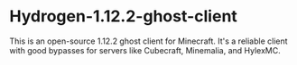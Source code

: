 # Hydrogen-1.12.2-ghost-client
This is an open-source 1.12.2 ghost client for Minecraft. It's a reliable client with good bypasses for servers like Cubecraft, Minemalia, and HylexMC.
